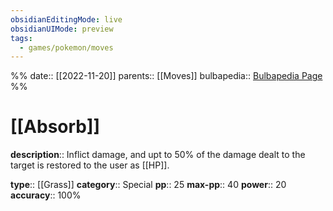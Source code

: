 ```yaml
---
obsidianEditingMode: live
obsidianUIMode: preview
tags:
  - games/pokemon/moves
---
```

%%
date:: [[2022-11-20]]
parents:: [[Moves]]
bulbapedia:: [Bulbapedia Page](https://bulbapedia.bulbagarden.net/wiki/Absorb_(move))
%%

# [[Absorb]]

**description**:: Inflict damage, and upt to 50% of the damage dealt to the target is restored to the user as [[HP]].

**type**:: [[Grass]]
**category**:: Special
**pp**:: 25
**max-pp**:: 40
**power**:: 20
**accuracy**:: 100%